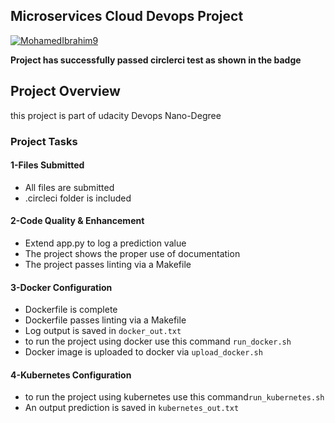 ## Microservices Cloud Devops Project
[![MohamedIbrahim9](https://circleci.com/gh/MohamedIbrahim9/Microservice-Kubernetes.svg?style=svg)](https://circleci.com/gh/MohamedIbrahim9/Microservice-Kubernetes)

**Project has successfully passed circlerci test as shown in the badge**

## Project Overview
this project is part of udacity Devops Nano-Degree

### Project Tasks

#### **1-Files Submitted**
-  All files are submitted
-  .circleci folder is included 

#### **2-Code Quality & Enhancement**
-  Extend app.py to log a prediction value
-  The project shows the proper use of documentation
-  The project passes linting via a Makefile


#### **3-Docker Configuration**
-  Dockerfile is complete
-  Dockerfile passes linting via a Makefile
-  Log output is saved in `docker_out.txt`
-  to run the project using docker use this command `run_docker.sh` 
-  Docker image is uploaded to docker via `upload_docker.sh`



#### **4-Kubernetes Configuration**
-  to run the project using kubernetes use this command`run_kubernetes.sh`
-  An output prediction is saved in `kubernetes_out.txt`



